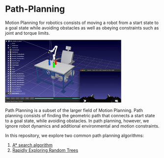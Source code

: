 # Path-Planning

Motion Planning for robotics consists of moving a robot from a start state to a goal state while avoiding obstacles as well as obeying constraints such as joint and torque limits.

<img src="https://github.com/jschultz299/Path-Planning/blob/main/img/motion-planning.gif" width=75%>

Path Planning is a subset of the larger field of Motion Planning. Path planning consists of finding the geometric path that connects a start state to a goal state, while avoiding obstacles. In path planning, however, we ignore robot dynamics and additional environmental and motion constraints.

In this repository, we explore two common path planning algorithms:
1. [A* search algorithm](https://github.com/jschultz299/Path-Planning/tree/main/A-Star)
2. [Rapidly Exploring Random Trees](https://github.com/jschultz299/Path-Planning/tree/main/Rapidly-Exploring-Random-Trees)
